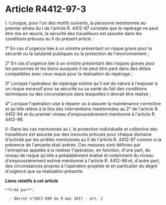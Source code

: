 # Article R4412-97-3

I.-Lorsque, pour l'un des motifs suivants, la personne mentionnée au premier alinéa du I de l'article R. 4412-97 constate que
le repérage ne peut être mis en œuvre, la sécurité des travailleurs est assurée dans les conditions prévues au II du présent
article :

1° En cas d'urgence liée à un sinistre présentant un risque grave pour la sécurité ou la salubrité publiques ou la protection
de l'environnement ;

2° En cas d'urgence liée à un sinistre présentant des risques graves pour les personnes et les biens auxquels il ne peut être
paré dans des délais compatibles avec ceux requis pour la réalisation du repérage ;

3° Lorsque l'opérateur de repérage estime qu'il est de nature à l'exposer à un risque excessif pour sa sécurité ou sa santé
du fait des conditions techniques ou des circonstances dans lesquelles il devrait être réalisé ;

4° Lorsque l'opération vise à réparer ou à assurer la maintenance corrective et qu'elle relève à la fois des interventions
mentionnées au 2° de l'article R. 4412-94 et du premier niveau d'empoussièrement mentionné à l'article R. 4412-98.

II.-Dans les cas mentionnés au I, la protection individuelle et collective des travailleurs est assurée par des mesures
prévues pour chaque domaine d'activité par les arrêtés mentionnés au II de l'article R. 4412-97 comme si la présence de
l'amiante était avérée. Ces mesures sont définies par l'entreprise appelée à la réaliser l'opération, en fonction, d'une
part, du niveau de risque qu'elle a préalablement évalué et notamment du niveau d'empoussièrement estimé mentionné à
l'article R. 4412-98 et, d'autre part, des circonstances propres à l'opération projetée et en particulier du degré d'urgence
que sa réalisation présente.

**Liens relatifs à cet article**

	**Créé par**:

	  - Décret n°2017-899 du 9 mai 2017 - art. 1
